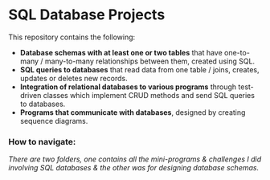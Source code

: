 # SQL Database Projects

This repository contains the following:
  * **Database schemas with at least one or two tables** that have one-to-many / many-to-many relationships between them, created using SQL.
  * **SQL queries to databases** that read data from one table / joins, creates, updates or deletes new records.
  * **Integration of relational databases to various programs** through test-driven classes which implement CRUD methods and send SQL queries to databases.
  * **Programs that communicate with databases**, designed by creating sequence diagrams.

### How to navigate:

_There are two folders, one contains all the mini-programs & challenges I did involving SQL databases & the other was for designing database schemas._
